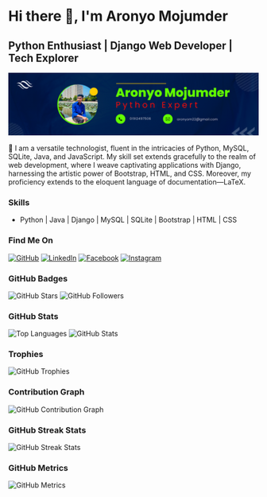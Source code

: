 # Hi there 👋, I'm Aronyo Mojumder
## Python Enthusiast | Django Web Developer | Tech Explorer

![Django Web Developer](git_banner.png)

🚀 I am a versatile technologist, fluent in the intricacies of Python, MySQL, SQLite, Java, and JavaScript. My skill set extends gracefully to the realm of web development, where I weave captivating applications with Django, harnessing the artistic power of Bootstrap, HTML, and CSS. Moreover, my proficiency extends to the eloquent language of documentation—LaTeX.

### Skills
- Python | Java | Django | MySQL | SQLite | Bootstrap | HTML | CSS

### Find Me On
[![GitHub](https://img.shields.io/badge/GitHub-aronyo24-181717?style=flat&logo=github&logoColor=white)](https://github.com/aronyo24)
[![LinkedIn](https://img.shields.io/badge/LinkedIn-aronyo--mojumder-0077B5?style=flat&logo=linkedin&logoColor=white)](https://www.linkedin.com/in/aronyo-mojumder/)
[![Facebook](https://img.shields.io/badge/Facebook-aronyo__mojumder-1877F2?style=flat&logo=facebook&logoColor=white)](https://www.facebook.com/aronyo_mojumder)
[![Instagram](https://img.shields.io/badge/Instagram-aronyo__mojumder-E4405F?style=flat&logo=instagram&logoColor=white)](https://www.instagram.com/aronyo_mojumder/)

### GitHub Badges
![GitHub Stars](https://img.shields.io/github/stars/aronyo24?style=social)
![GitHub Followers](https://img.shields.io/github/followers/aronyo24?style=social)

### GitHub Stats
![Top Languages](https://github-readme-stats.vercel.app/api/top-langs/?username=aronyo24&layout=compact)
![GitHub Stats](https://github-readme-stats.vercel.app/api?username=aronyo24&show_icons=true&count_private=true)

### Trophies
![GitHub Trophies](https://github-profile-trophy.vercel.app/?username=aronyo24)

### Contribution Graph
![GitHub Contribution Graph](https://activity-graph.herokuapp.com/graph?username=aronyo24)
### GitHub Streak Stats
![GitHub Streak Stats](https://streak-stats.demolab.com/?user=aronyo24)

### GitHub Metrics
![GitHub Metrics](https://metrics.lecoq.io/aronyo24)
